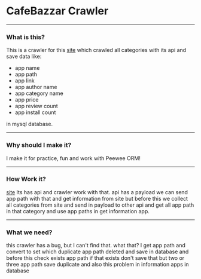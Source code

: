 # **CafeBazzar Crawler**

---

### **What is this?**
This is a crawler for this [site](https://cafebazaar.ir/) which crawled all categories with its api and save data like:
* app name
* app path
* app link
* app author name
* app category name 
* app price
* app review count
* app install count

in mysql database.

---
### **Why should I make it?**
I make it for practice, fun and  work with Peewee ORM!

---
### **How Work it?**
[site](https://cafebazaar.ir/) Its has api and crawler work with that.
api has a payload we can send app path with that and get information from site 
but before this we collect all categories from site and send in payload to other api and get all app path in that category and use app paths in get information app.

---

### **What we need?**
this crawler has a bug, but I can't find that.
what that? I get app path and convert to set which duplicate app path deleted and save in database and before this check exists app path if that exists don't save that but two or three app path save duplicate
and also this problem in information apps in database 


